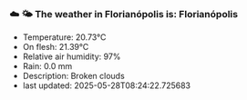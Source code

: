 ### ☁️ 🌤️  The weather in Florianópolis is: Florianópolis

- Temperature: 20.73°C
- On flesh: 21.39°C
- Relative air humidity: 97%
- Rain: 0.0 mm
- Description: Broken clouds
- last updated: 2025-05-28T08:24:22.725683
